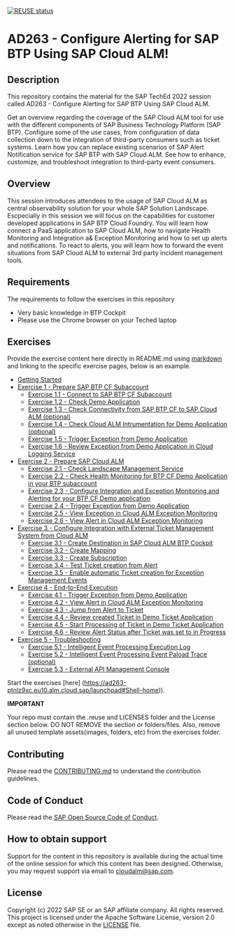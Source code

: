 [![REUSE status](https://api.reuse.software/badge/github.com/SAP-samples/teched2023-AD263)](https://api.reuse.software/info/github.com/SAP-samples/teched2023-AD263)
# AD263 - Configure Alerting for SAP BTP Using SAP Cloud ALM!


## Description

This repository contains the material for the SAP TechEd 2022 session called AD263 - Configure Alerting for SAP BTP Using SAP Cloud ALM.

Get an overview regarding the coverage of the SAP Cloud ALM tool for use with the different components of SAP Business Technology Platform (SAP BTP). Configure some of the use cases, from configuration of data collection down to the integration of third-party consumers such as ticket systems. Learn how you can replace existing scenarios of SAP Alert Notification service for SAP BTP with SAP Cloud ALM. See how to enhance, customize, and troubleshoot integration to third-party event consumers.

## Overview

This session introduces attendees to the usage of SAP Cloud ALM as central observability solution for your whole SAP Solution Landscape. Escpecially in this session we will focus on the capabilities for customer developed applications in SAP BTP Cloud Foundry. You will learn how connect a PaaS application to SAP Cloud ALM, how to navigate Health Monitoring and Integration a& Exception Monitoring and how to set up alerts and notifications. To react to alerts, you will learn how to forward the event situations from SAP Cloud ALM to external 3rd party incident management tools.

## Requirements

The requirements to follow the exercises in this repository
- Very basic knowledge in BTP Cockpit
- Please use the Chrome browser on your Teched laptop

## Exercises

Provide the exercise content here directly in README.md using [markdown](https://guides.github.com/features/mastering-markdown/) and linking to the specific exercise pages, below is an example.

- [Getting Started](exercises/ex0/)
- [Exercise 1 - Prepare SAP BTP CF Subaccount](exercises/ex1/)
    - [Exercise 1.1 - Connect to SAP BTP CF Subaccount](exercises/ex1#exercise-11-sub-exercise-1-description)
    - [Exercise 1.2 - Check Demo Application](exercises/ex1#exercise-11-sub-exercise-1-description)
    - [Exercise 1.3 - Check Connectivity from SAP BTP CF to SAP Cloud ALM (optional)](exercises/ex1#exercise-12-sub-exercise-2-description)
    - [Exercise 1.4 - Check Cloud ALM Intrumentation for Demo Application (optional)](exercises/ex1#exercise-12-sub-exercise-2-description)
    - [Exercise 1.5 - Trigger Exception from Demo Application](exercises/ex1#exercise-12-sub-exercise-2-description)
    - [Exercise 1.6 - Review Exception from Demo Application in Cloud Logging Service](exercises/ex1#exercise-12-sub-exercise-2-description)
- [Exercise 2 - Prepare SAP Cloud ALM](exercises/ex2/)
    - [Exercise 2.1 - Check Landscape Management Service](exercises/ex2#exercise-21-sub-exercise-1-description)
    - [Exercise 2.2 - Check Health Monitoring for BTP CF Demo Application in your BTP subaccount](exercises/ex2#exercise-22-sub-exercise-2-description)
    - [Exercise 2.3 - Configure Integration and Exception Monitoring and Alerting for your BTP CF Demo application](exercises/ex2#exercise-21-sub-exercise-1-description)
    - [Exercise 2.4 - Trigger Exception from Demo Application](exercises/ex2#exercise-21-sub-exercise-1-description)
    - [Exercise 2.5 - View Exception in Cloud ALM Exception Monitoring](exercises/ex2#exercise-21-sub-exercise-1-description)
    - [Exercise 2.6 - View Alert in Cloud ALM Exception Monitoring](exercises/ex2#exercise-21-sub-exercise-1-description)
- [Exercise 3 - Configure Integration with External Ticket Management System from Cloud ALM](exercises/ex2/)
    - [Exercise 3.1 - Create Destination in SAP Cloud ALM BTP Cockpit](exercises/ex2#exercise-21-sub-exercise-1-description)
    - [Exercise 3.2 - Create Mapping](exercises/ex2#exercise-22-sub-exercise-2-description)
    - [Exercise 3.3 - Create Subscription](exercises/ex2#exercise-22-sub-exercise-2-description)
    - [Exercise 3.4 - Test Ticket creation from Alert](exercises/ex2#exercise-22-sub-exercise-2-description)
    - [Exercise 3.5 - Enable automatic Ticket creation for Exception Management Events](exercises/ex2#exercise-22-sub-exercise-2-description)
- [Exercise 4 - End-to-End Execution](exercises/ex2/)
    - [Exercise 4.1 - Trigger Exception from Demo Application](exercises/ex2#exercise-21-sub-exercise-1-description)
    - [Exercise 4.2 - View Alert in Cloud ALM Exception Monitoring](exercises/ex2#exercise-21-sub-exercise-1-description)
    - [Exercise 4.3 - Jump from Alert to Ticket](exercises/ex2#exercise-22-sub-exercise-2-description)
    - [Exercise 4.4 - Review created Ticket in Demo Ticket Application](exercises/ex2#exercise-22-sub-exercise-2-description)
    - [Exercise 4.5 - Start Processing of Ticket in Demo Ticket Application](exercises/ex2#exercise-22-sub-exercise-2-description)
    - [Exercise 4.6 - Review Alert Status after Ticket was set to in Progress](exercises/ex2#exercise-22-sub-exercise-2-description)
- [Exercise 5 - Troubleshooting](exercises/ex2/)
    - [Exercise 5.1 - Intelligent Event Processing Execution Log](exercises/ex2#exercise-21-sub-exercise-1-description)
    - [Exercise 5.2 - Intelligent Event Processing Event Paload Trace (optional)](exercises/ex2#exercise-21-sub-exercise-1-description)
    - [Exercise 5.3 - External API Management Console](exercises/ex2#exercise-22-sub-exercise-2-description)


Start the exercises [here] (https://ad263-ptnlz9xc.eu10.alm.cloud.sap/launchpad#Shell-home)).

**IMPORTANT**

Your repo must contain the .reuse and LICENSES folder and the License section below. DO NOT REMOVE the section or folders/files. Also, remove all unused template assets(images, folders, etc) from the exercises folder. 

## Contributing
Please read the [CONTRIBUTING.md](./CONTRIBUTING.md) to understand the contribution guidelines.

## Code of Conduct
Please read the [SAP Open Source Code of Conduct](https://github.com/SAP-samples/.github/blob/main/CODE_OF_CONDUCT.md).

## How to obtain support

Support for the content in this repository is available during the actual time of the online session for which this content has been designed. Otherwise, you may request support via email to [cloudalm@sap.com](mailto:cloudalm@sap.com).

## License
Copyright (c) 2022 SAP SE or an SAP affiliate company. All rights reserved. This project is licensed under the Apache Software License, version 2.0 except as noted otherwise in the [LICENSE](LICENSES/Apache-2.0.txt) file.
